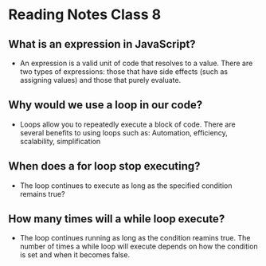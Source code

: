 # Reading Notes Class 8

## What is an expression in JavaScript?

* An expression is a valid unit of code that resolves to a value. There are two types of expressions: those that have side effects (such as assigning values) and those that purely evaluate.

## Why would we use a loop in our code?

* Loops allow you to repeatedly execute a block of code. There are several benefits to using loops such as: Automation, efficiency, scalability, simplification

## When does a for loop stop executing?

* The loop continues to execute as long as the specified condition remains true?

## How many times will a while loop execute?

* The loop continues running as long as the condition reamins true. The number of times a while loop will execute depends on how the condition is set and when it becomes false.
